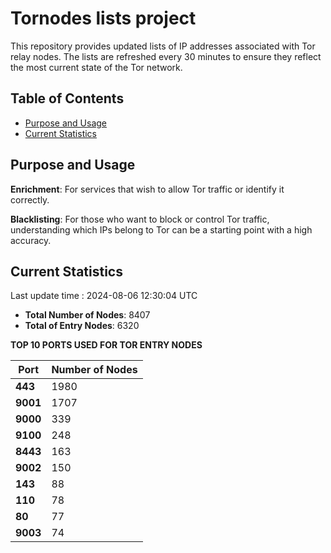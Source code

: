 # Tornodes lists project

This repository provides updated lists of IP addresses associated with Tor relay nodes. The lists are refreshed every 30 minutes to ensure they reflect the most current state of the Tor network.

## Table of Contents

- [Purpose and Usage](#purpose-and-usage)
- [Current Statistics](#current-statistics)


## Purpose and Usage

**Enrichment**: For services that wish to allow Tor traffic or identify it correctly.

**Blacklisting**: For those who want to block or control Tor traffic, understanding which IPs belong to Tor can be a starting point with a high accuracy.

## Current Statistics

Last update time : 2024-08-06 12:30:04 UTC

- **Total Number of Nodes**: 8407
- **Total of Entry Nodes**: 6320

**TOP 10 PORTS USED FOR TOR ENTRY NODES**

| **Port** | **Number of Nodes** |
|------|-----------------|
| **443**   | 1980  |
| **9001**   | 1707  |
| **9000**   | 339  |
| **9100**   | 248  |
| **8443**   | 163  |
| **9002**   | 150  |
| **143**   | 88  |
| **110**   | 78  |
| **80**   | 77  |
| **9003**   | 74  |

